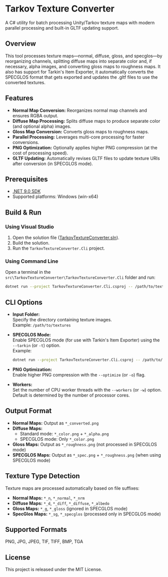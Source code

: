 # Tarkov Texture Converter

A C# utility for batch processing Unity/Tarkov texture maps with modern parallel processing and built-in GLTF updating support.

## Overview

This tool processes texture maps—normal, diffuse, gloss, and specglos—by reorganizing channels, splitting diffuse maps into separate color and, if necessary, alpha images, and converting gloss maps to roughness maps. It also has support for Tarkin's Item Exporter, it automatically converts the SPECGLOS format that gets exported and updates the .gltf files to use the converted textures.

## Features

- **Normal Map Conversion:** Reorganizes normal map channels and ensures RGBA output.
- **Diffuse Map Processing:** Splits diffuse maps to produce separate color (and optional alpha) images.
- **Gloss Map Conversion:** Converts gloss maps to roughness maps.
- **Parallel Processing:** Leverages multi-core processing for faster conversions.
- **PNG Optimization:** Optionally applies higher PNG compression (at the cost of processing speed).
- **GLTF Updating:** Automatically revises GLTF files to update texture URIs after conversion (in SPECGLOS mode).

## Prerequisites

- [.NET 9.0 SDK](https://dotnet.microsoft.com/download/dotnet/9.0)
- Supported platforms: Windows (win-x64)

## Build & Run

### Using Visual Studio

1. Open the solution file ([TarkovTextureConverter.sln](e:\tarkov-texture-converter\src\TarkovTextureConverter\TarkovTextureConverter.sln)).
2. Build the solution.
3. Run the `TarkovTextureConverter.Cli` project.

### Using Command Line

Open a terminal in the `src\TarkovTextureConverter\TarkovTextureConverter.Cli` folder and run:

```sh
dotnet run --project TarkovTextureConverter.Cli.csproj -- /path/to/textures
```

## CLI Options

- **Input Folder:**  
  Specify the directory containing texture images.  
  Example: `/path/to/textures`

- **SPECGLOS Mode:**  
  Enable SPECGLOS mode (for use with Tarkin's Item Exporter) using the `--tarkin` (or `-t`) option.  
  Example:
  ```sh
  dotnet run --project TarkovTextureConverter.Cli.csproj -- /path/to/textures --tarkin
  ```

- **PNG Optimization:**  
  Enable higher PNG compression with the `--optimize` (or `-o`) flag.

- **Workers:**  
  Set the number of CPU worker threads with the `--workers` (or `-w`) option.  
  Default is determined by the number of processor cores.

## Output Format

- **Normal Maps:** Output as `*_converted.png`
- **Diffuse Maps:**  
  - Standard mode: `*_color.png` + `*_alpha.png`
  - SPECGLOS mode: Only `*_color.png`
- **Gloss Maps:** Output as `*_roughness.png` (not processed in SPECGLOS mode)
- **SPECGLOS Maps:** Output as `*_spec.png` + `*_roughness.png` (when using SPECGLOS mode)

## Texture Type Detection

Texture maps are processed automatically based on file suffixes:
- **Normal Maps:** `*_n`, `*_normal`, `*_nrm`
- **Diffuse Maps:** `*_d`, `*_diff`, `*_diffuse`, `*_albedo`
- **Gloss Maps:** `*_g`, `*_gloss` (ignored in SPECGLOS mode)
- **SpecGlos Maps:** `*_sg`, `*_specglos` (processed only in SPECGLOS mode)

## Supported Formats

PNG, JPG, JPEG, TIF, TIFF, BMP, TGA

## License

This project is released under the MIT License.